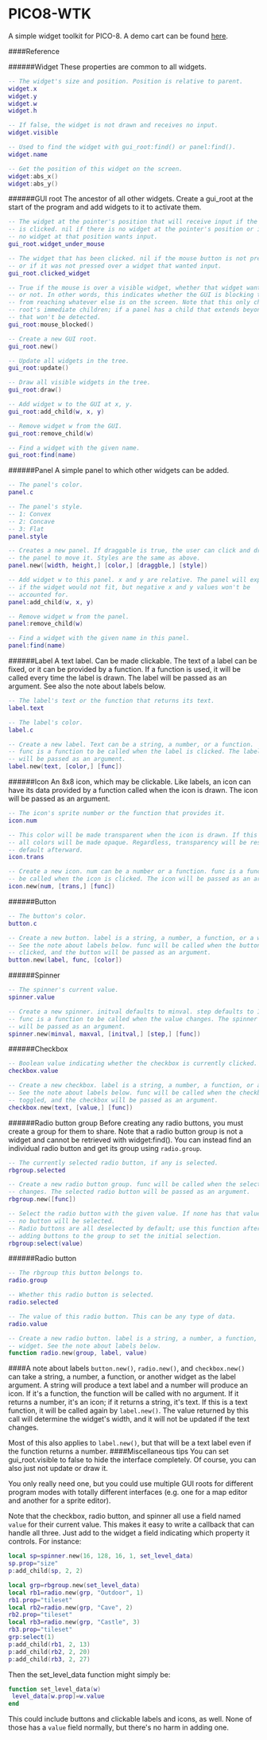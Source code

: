 # PICO8-WTK
A simple widget toolkit for PICO-8. A demo cart can be found [here](http://www.lexaloffle.com/bbs/?tid=28467).

####Reference

######Widget
These properties are common to all widgets.
```lua
-- The widget's size and position. Position is relative to parent.
widget.x
widget.y
widget.w
widget.h

-- If false, the widget is not drawn and receives no input.
widget.visible

-- Used to find the widget with gui_root:find() or panel:find().
widget.name

-- Get the position of this widget on the screen.
widget:abs_x()
widget:abs_y()
```
######GUI root
The ancestor of all other widgets. Create a gui_root at the start of the  program and add widgets to it to activate them.
```lua
-- The widget at the pointer's position that will receive input if the button
-- is clicked. nil if there is no widget at the pointer's position or if
-- no widget at that position wants input.
gui_root.widget_under_mouse

-- The widget that has been clicked. nil if the mouse button is not pressed
-- or if it was not pressed over a widget that wanted input.
gui_root.clicked_widget

-- True if the mouse is over a visible widget, whether that widget wants input
-- or not. In other words, this indicates whether the GUI is blocking the mouse
-- from reaching whatever else is on the screen. Note that this only checks the
-- root's immediate children; if a panel has a child that extends beyond it,
-- that won't be detected.
gui_root:mouse_blocked()

-- Create a new GUI root.
gui_root.new()

-- Update all widgets in the tree.
gui_root:update()

-- Draw all visible widgets in the tree.
gui_root:draw()

-- Add widget w to the GUI at x, y.
gui_root:add_child(w, x, y)

-- Remove widget w from the GUI.
gui_root:remove_child(w)

-- Find a widget with the given name.
gui_root:find(name)
```
######Panel
A simple panel to which other widgets can be added.
```lua
-- The panel's color.
panel.c

-- The panel's style.
-- 1: Convex
-- 2: Concave
-- 3: Flat
panel.style

-- Creates a new panel. If draggable is true, the user can click and drag
-- the panel to move it. Styles are the same as above.
panel.new([width, height,] [color,] [draggble,] [style])

-- Add widget w to this panel. x and y are relative. The panel will expand
-- if the widget would not fit, but negative x and y values won't be
-- accounted for.
panel:add_child(w, x, y)

-- Remove widget w from the panel.
panel:remove_child(w)

-- Find a widget with the given name in this panel.
panel:find(name)
```
######Label
A text label. Can be made clickable.
The text of a label can be fixed, or it can be provided by a function. If a function is used, it will be called every time the label is drawn. The label will be passed as an argument. See also the note about labels below.
```lua
-- The label's text or the function that returns its text.
label.text

-- The label's color.
label.c

-- Create a new label. Text can be a string, a number, or a function.
-- func is a function to be called when the label is clicked. The label
-- will be passed as an argument.
label.new(text, [color,] [func])
```
######Icon
An 8x8 icon, which may be clickable.
Like labels, an icon can have its data provided by a function called when the icon is drawn. The icon will be passed as an argument.
```lua
-- The icon's sprite number or the function that provides it.
icon.num

-- This color will be made transparent when the icon is drawn. If this is nil,
-- all colors will be made opaque. Regardless, transparency will be reset to
-- default afterward.
icon.trans

-- Create a new icon. num can be a number or a function. func is a function to
-- be called when the icon is clicked. The icon will be passed as an argument.
icon.new(num, [trans,] [func])
```
######Button
```lua
-- The button's color.
button.c

-- Create a new button. label is a string, a number, a function, or a widget.
-- See the note about labels below. func will be called when the button is
-- clicked, and the button will be passed as an argument.
button.new(label, func, [color])
```
######Spinner
```lua
-- The spinner's current value.
spinner.value

-- Create a new spinner. initval defaults to minval. step defaults to 1.
-- func is a function to be called when the value changes. The spinner
-- will be passed as an argument.
spinner.new(minval, maxval, [initval,] [step,] [func])
```
######Checkbox
```lua
-- Boolean value indicating whether the checkbox is currently clicked.
checkbox.value

-- Create a new checkbox. label is a string, a number, a function, or a widget.
-- See the note about labels below. func will be called when the checkbox is
-- toggled, and the checkbox will be passed as an argument.
checkbox.new(text, [value,] [func])
```
######Radio button group
Before creating any radio buttons, you must create a group for them to share.
Note that a radio button group is not a widget and cannot be retrieved with widget:find(). You can instead find an individual radio button and get its group using `radio.group`.
```lua
-- The currently selected radio button, if any is selected.
rbgroup.selected

-- Create a new radio button group. func will be called when the selection
-- changes. The selected radio button will be passed as an argument.
rbgroup.new([func])

-- Select the radio button with the given value. If none has that value,
-- no button will be selected.
-- Radio buttons are all deselected by default; use this function after
-- adding buttons to the group to set the initial selection.
rbgroup:select(value)
```
######Radio button
```lua
-- The rbgroup this button belongs to.
radio.group

-- Whether this radio button is selected.
radio.selected

-- The value of this radio button. This can be any type of data.
radio.value

-- Create a new radio button. label is a string, a number, a function, or a
-- widget. See the note about labels below.
function radio.new(group, label, value)
```
####A note about labels
`button.new()`, `radio.new()`, and `checkbox.new()` can take a string, a number, a function, or another widget as the label argument. A string will produce a text label and a number will produce an icon. If it's a function, the function will be called with no argument. If it returns a number, it's an icon; if it returns a string, it's text. If this is a text function, it will be called again by `label.new()`. The value returned by this call will determine the widget's width, and it will not be updated if the text changes.

Most of this also applies to `label.new()`, but that will be a text label even if the function returns a number.
####Miscellaneous tips
You can set gui_root.visible to false to hide the interface completely. Of course, you can also just not update or draw it.

You only really need one, but you could use multiple GUI roots for different program modes with totally different interfaces (e.g. one for a map editor and another for a sprite editor).

Note that the checkbox, radio button, and spinner all use a field named `value` for their current value. This makes it easy to write a callback that can handle all three. Just add to the widget a field indicating which property it controls. For instance:
```lua
local sp=spinner.new(16, 128, 16, 1, set_level_data)
sp.prop="size"
p:add_child(sp, 2, 2)

local grp=rbgroup.new(set_level_data)
local rb1=radio.new(grp, "Outdoor", 1)
rb1.prop="tileset"
local rb2=radio.new(grp, "Cave", 2)
rb2.prop="tileset"
local rb3=radio.new(grp, "Castle", 3)
rb3.prop="tileset"
grp:select(1)
p:add_child(rb1, 2, 13)
p:add_child(rb2, 2, 20)
p:add_child(rb3, 2, 27)
```
Then the set_level_data function might simply be:
```lua
function set_level_data(w)
 level_data[w.prop]=w.value
end
```
This could include buttons and clickable labels and icons, as well. None of those has a `value` field normally, but there's no harm in adding one.
